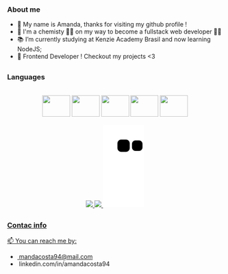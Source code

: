 ### About me

- 👋 My name is Amanda, thanks for visiting my github profile !
- 👩 I'm a chemisty 👩‍🔬 on my way to become a fullstack web developer 🧑‍💻
- 📚 I’m currently studying at Kenzie Academy Brasil and now learning NodeJS; 
- 🥳 Frontend Developer ! Checkout my projects <3


##
### Languages
<br>
    <div style="width: 100%">
      <div align="center">
        <img
        height="50"
        width="65"
        src="https://cdn.jsdelivr.net/gh/devicons/devicon/icons/html5/html5-original-wordmark.svg"
      />
      <img
        height="50"
        width="65"
        src="https://cdn.jsdelivr.net/gh/devicons/devicon/icons/css3/css3-original-wordmark.svg"
      />
      <img
        height="50"
        width="65"
        src="https://cdn.jsdelivr.net/gh/devicons/devicon/icons/javascript/javascript-original.svg"
      />
      <img
        height="50"
        width="65"
        src="https://cdn.jsdelivr.net/gh/devicons/devicon/icons/typescript/typescript-original.svg"
      />
      <img
        height="50"
        width="65"
        src="https://cdn.jsdelivr.net/gh/devicons/devicon/icons/react/react-original-wordmark.svg"
      />
      </div>
    </div>
<br>
<div align="center">
  <a href="https://github.com/mandacosta">
  <img height="160em" src="https://github-readme-stats.vercel.app/api?username=mandacosta&show_icons=true&theme=radical&include_all_commits=true&count_private=true&border_radius=20px"/>
  <img height="160em" src="https://github-readme-stats.vercel.app/api/top-langs/?username=mandacosta&layout=compact&langs_count=7&theme=radical&border_radius=20px"/>
  <img style="background-color: transparent;" src="https://github.com/mandacosta/mandacosta/blob/output/github-contribution-grid-snake.svg" alt="">
  
</div>

 
    
  
## 
### Contac info
📫 You can reach me by:
- <img src="https://img.shields.io/badge/Gmail-D14836?style=for-the-badge&logo=gmail&logoColor=white" alt=""> mandacosta94@mail.com
- <img src="https://img.shields.io/badge/LinkedIn-0077B5?style=for-the-badge&logo=linkedin&logoColor=white" alt=""> linkedin.com/in/amandacosta94

  
